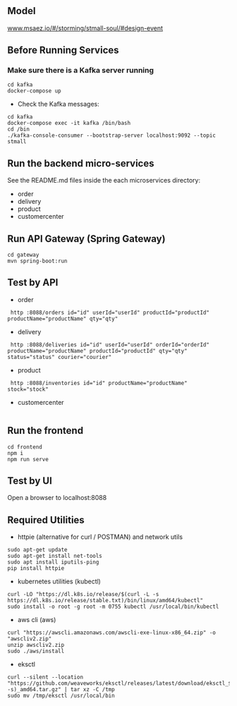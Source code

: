 # 

## Model
www.msaez.io/#/storming/stmall-soul/#design-event

## Before Running Services
### Make sure there is a Kafka server running
```
cd kafka
docker-compose up
```
- Check the Kafka messages:
```
cd kafka
docker-compose exec -it kafka /bin/bash
cd /bin
./kafka-console-consumer --bootstrap-server localhost:9092 --topic stmall
```

## Run the backend micro-services
See the README.md files inside the each microservices directory:

- order
- delivery
- product
- customercenter


## Run API Gateway (Spring Gateway)
```
cd gateway
mvn spring-boot:run
```

## Test by API
- order
```
 http :8088/orders id="id" userId="userId" productId="productId" productName="productName" qty="qty" 
```
- delivery
```
 http :8088/deliveries id="id" userId="userId" orderId="orderId" productName="productName" productId="productId" qty="qty" status="status" courier="courier" 
```
- product
```
 http :8088/inventories id="id" productName="productName" stock="stock" 
```
- customercenter
```
```


## Run the frontend
```
cd frontend
npm i
npm run serve
```

## Test by UI
Open a browser to localhost:8088

## Required Utilities

- httpie (alternative for curl / POSTMAN) and network utils
```
sudo apt-get update
sudo apt-get install net-tools
sudo apt install iputils-ping
pip install httpie
```

- kubernetes utilities (kubectl)
```
curl -LO "https://dl.k8s.io/release/$(curl -L -s https://dl.k8s.io/release/stable.txt)/bin/linux/amd64/kubectl"
sudo install -o root -g root -m 0755 kubectl /usr/local/bin/kubectl
```

- aws cli (aws)
```
curl "https://awscli.amazonaws.com/awscli-exe-linux-x86_64.zip" -o "awscliv2.zip"
unzip awscliv2.zip
sudo ./aws/install
```

- eksctl 
```
curl --silent --location "https://github.com/weaveworks/eksctl/releases/latest/download/eksctl_$(uname -s)_amd64.tar.gz" | tar xz -C /tmp
sudo mv /tmp/eksctl /usr/local/bin
```

